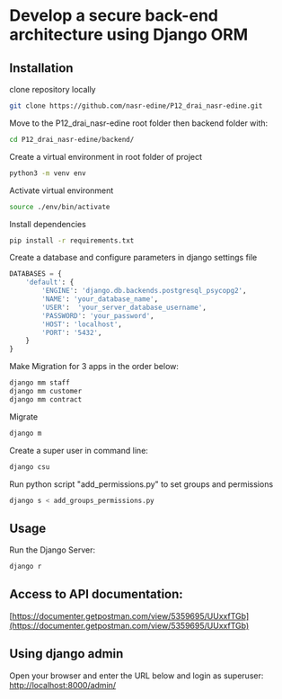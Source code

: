 # Develop a secure back-end architecture using Django ORM

## Installation

clone repository locally

```bash
git clone https://github.com/nasr-edine/P12_drai_nasr-edine.git
```

Move to the P12_drai_nasr-edine root folder then backend folder with:

```bash
cd P12_drai_nasr-edine/backend/
```

Create a virtual environment in root folder of project

```bash
python3 -m venv env
```

Activate virtual environment

```bash
source ./env/bin/activate
```

Install dependencies

```bash
pip install -r requirements.txt
```

Create a database and configure parameters in django settings file

```python
DATABASES = {
    'default': {
        'ENGINE': 'django.db.backends.postgresql_psycopg2',
        'NAME': 'your_database_name',
        'USER':  'your_server_database_username',
        'PASSWORD': 'your_password',
        'HOST': 'localhost',
        'PORT': '5432',
    }
}
```

Make Migration for 3 apps in the order below:

```bash
django mm staff
django mm customer
django mm contract
```

Migrate

```bash
django m
```

Create a super user in command line:

```bash
django csu
```

Run python script "add_permissions.py" to set groups and permissions

```bash
django s < add_groups_permissions.py
```

## Usage

Run the Django Server:

```bash
django r
```

## Access to API documentation:

[https://documenter.getpostman.com/view/5359695/UUxxfTGb](https://documenter.getpostman.com/view/5359695/UUxxfTGb)

## Using django admin

Open your browser and enter the URL below and login as superuser:
[http://localhost:8000/admin/](http://localhost:8000/admin/)
